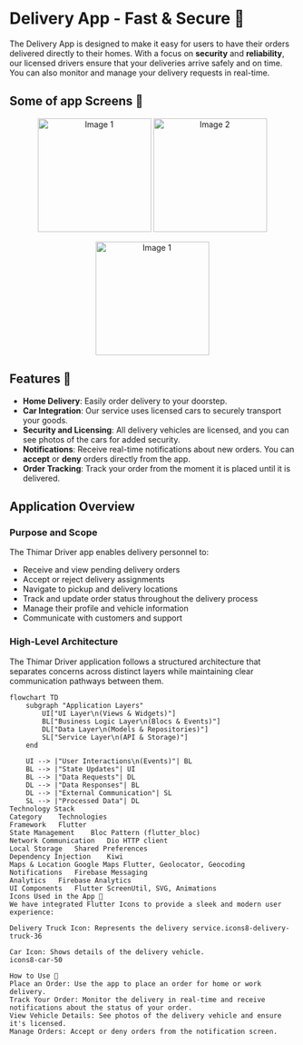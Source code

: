 # Delivery App - Fast & Secure 🚚  
  
The Delivery App is designed to make it easy for users to have their orders delivered directly to their homes. With a focus on **security** and **reliability**, our licensed drivers ensure that your deliveries arrive safely and on time. You can also monitor and manage your delivery requests in real-time.  
  
## Some of app Screens 🎨  
  
<p align="center">  
  <img src="https://github.com/user-attachments/assets/70e2f793-8e80-45d4-9e7f-6e78983b8220" alt="Image 1" width="200"/>  
  <img src="https://github.com/user-attachments/assets/67001319-f079-414c-b917-613a8fd81a62" alt="Image 2" width="200"/>  
</p>  
  
<p align="center">  
  <img src="https://github.com/user-attachments/assets/a7e66721-228d-42fc-86fc-f260fcee6c8b" alt="Image 1" width="200"/>  
</p>  
  
## Features 🚀  
  
- **Home Delivery**: Easily order delivery to your doorstep.  
- **Car Integration**: Our service uses licensed cars to securely transport your goods.  
- **Security and Licensing**: All delivery vehicles are licensed, and you can see photos of the cars for added security.  
- **Notifications**: Receive real-time notifications about new orders. You can **accept** or **deny** orders directly from the app.  
- **Order Tracking**: Track your order from the moment it is placed until it is delivered.  
  
## Application Overview  
  
### Purpose and Scope  
  
The Thimar Driver app enables delivery personnel to:  
- Receive and view pending delivery orders  
- Accept or reject delivery assignments  
- Navigate to pickup and delivery locations  
- Track and update order status throughout the delivery process  
- Manage their profile and vehicle information  
- Communicate with customers and support  
  
### High-Level Architecture  
  
The Thimar Driver application follows a structured architecture that separates concerns across distinct layers while maintaining clear communication pathways between them.  
  
```mermaid  
flowchart TD  
    subgraph "Application Layers"  
        UI["UI Layer\n(Views & Widgets)"]  
        BL["Business Logic Layer\n(Blocs & Events)"]  
        DL["Data Layer\n(Models & Repositories)"]  
        SL["Service Layer\n(API & Storage)"]  
    end  
  
    UI --> |"User Interactions\n(Events)"| BL  
    BL --> |"State Updates"| UI  
    BL --> |"Data Requests"| DL  
    DL --> |"Data Responses"| BL  
    DL --> |"External Communication"| SL  
    SL --> |"Processed Data"| DL
Technology Stack
Category	Technologies
Framework	Flutter
State Management	Bloc Pattern (flutter_bloc)
Network Communication	Dio HTTP client
Local Storage	Shared Preferences
Dependency Injection	Kiwi
Maps & Location	Google Maps Flutter, Geolocator, Geocoding
Notifications	Firebase Messaging
Analytics	Firebase Analytics
UI Components	Flutter ScreenUtil, SVG, Animations
Icons Used in the App 🎨
We have integrated Flutter Icons to provide a sleek and modern user experience:

Delivery Truck Icon: Represents the delivery service.icons8-delivery-truck-36

Car Icon: Shows details of the delivery vehicle.
icons8-car-50

How to Use 📱
Place an Order: Use the app to place an order for home or work delivery.
Track Your Order: Monitor the delivery in real-time and receive notifications about the status of your order.
View Vehicle Details: See photos of the delivery vehicle and ensure it's licensed.
Manage Orders: Accept or deny orders from the notification screen.